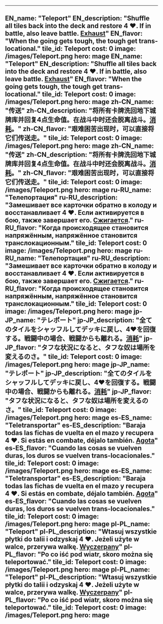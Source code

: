 ---

EN_name: "Teleport"
EN_description: "Shuffle all tiles back into the deck and restore 4 ❤️.  If in battle, also leave battle. <u>Exhaust</u>"
EN_flavor: "When the going gets tough, the tough get trans-locational."
tile_id: Teleport
cost: 0
image: /images/Teleport.png
hero: mage
EN_name: "Teleport"
EN_description: "Shuffle all tiles back into the deck and restore 4 ❤️.  If in battle, also leave battle. <u>Exhaust</u>"
EN_flavor: "When the going gets tough, the tough get trans-locational."
tile_id: Teleport
cost: 0
image: /images/Teleport.png
hero: mage
zh-CN_name: "传送"
zh-CN_description: "将所有卡牌洗回地下城牌库并回复4点生命值。在战斗中时还会脱离战斗。<u>消耗</u>。"
zh-CN_flavor: "艰难困苦出现时，可以直接将它们传送走。"
tile_id: Teleport
cost: 0
image: /images/Teleport.png
hero: mage
zh-CN_name: "传送"
zh-CN_description: "将所有卡牌洗回地下城牌库并回复4点生命值。在战斗中时还会脱离战斗。<u>消耗</u>。"
zh-CN_flavor: "艰难困苦出现时，可以直接将它们传送走。"
tile_id: Teleport
cost: 0
image: /images/Teleport.png
hero: mage
ru-RU_name: "Телепортация"
ru-RU_description: "Замешивает все карточки обратно в колоду и восстанавливает 4 ❤️. Если активируется в бою, также завершает его. <u>Сжигается</u>."
ru-RU_flavor: "Когда происходящее становится напряжённым, напряжённое становится транслокационным."
tile_id: Teleport
cost: 0
image: /images/Teleport.png
hero: mage
ru-RU_name: "Телепортация"
ru-RU_description: "Замешивает все карточки обратно в колоду и восстанавливает 4 ❤️. Если активируется в бою, также завершает его. <u>Сжигается</u>."
ru-RU_flavor: "Когда происходящее становится напряжённым, напряжённое становится транслокационным."
tile_id: Teleport
cost: 0
image: /images/Teleport.png
hero: mage
jp-JP_name: "テレポート"
jp-JP_description: "全てのタイルをシャッフルしてデッキに戻し、4❤️を回復する。戦闘中の場合、戦闘からも離れる。<u>消耗</u>"
jp-JP_flavor: "タフな状況になると、タフな奴は場所を変えるのさ。"
tile_id: Teleport
cost: 0
image: /images/Teleport.png
hero: mage
jp-JP_name: "テレポート"
jp-JP_description: "全てのタイルをシャッフルしてデッキに戻し、4❤️を回復する。戦闘中の場合、戦闘からも離れる。<u>消耗</u>"
jp-JP_flavor: "タフな状況になると、タフな奴は場所を変えるのさ。"
tile_id: Teleport
cost: 0
image: /images/Teleport.png
hero: mage
es-ES_name: "Teletransportar"
es-ES_description: "Baraja todas las fichas de vuelta en el mazo y recupera 4 ❤️. Si estás en combate, déjalo también. <u>Agota</u>"
es-ES_flavor: "Cuando las cosas se vuelven duras, los duros se vuelven trans-locacionales."
tile_id: Teleport
cost: 0
image: /images/Teleport.png
hero: mage
es-ES_name: "Teletransportar"
es-ES_description: "Baraja todas las fichas de vuelta en el mazo y recupera 4 ❤️. Si estás en combate, déjalo también. <u>Agota</u>"
es-ES_flavor: "Cuando las cosas se vuelven duras, los duros se vuelven trans-locacionales."
tile_id: Teleport
cost: 0
image: /images/Teleport.png
hero: mage
pl-PL_name: "Teleport"
pl-PL_description: "Wtasuj wszystkie płytki do talii i odzyskaj 4 ❤️. Jeżeli użyte w walce, przerywa walkę. <u>Wyczerpany</u>"
pl-PL_flavor: "Po co iść pod wiatr, skoro można się teleportować."
tile_id: Teleport
cost: 0
image: /images/Teleport.png
hero: mage
pl-PL_name: "Teleport"
pl-PL_description: "Wtasuj wszystkie płytki do talii i odzyskaj 4 ❤️. Jeżeli użyte w walce, przerywa walkę. <u>Wyczerpany</u>"
pl-PL_flavor: "Po co iść pod wiatr, skoro można się teleportować."
tile_id: Teleport
cost: 0
image: /images/Teleport.png
hero: mage
---